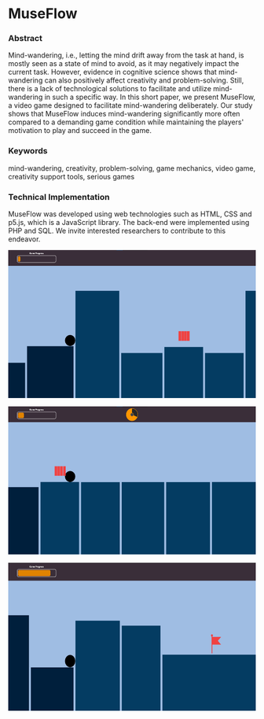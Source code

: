 # MuseFlow

### Abstract
Mind-wandering, i.e., letting the mind drift away from the task at hand, is mostly seen as a state of mind to avoid, as it may negatively impact the current task. However, evidence in cognitive science shows that mind-wandering can also positively affect creativity and problem-solving. Still, there is a lack of technological solutions to facilitate and utilize mind-wandering in such a specific way. In this short paper, we present MuseFlow, a video game designed to facilitate mind-wandering deliberately. Our study shows that MuseFlow induces mind-wandering significantly more often compared to a demanding game condition while maintaining the players' motivation to play and succeed in the game.

### Keywords
mind-wandering, creativity, problem-solving, game mechanics, video game, creativity support tools, serious games

### Technical Implementation
MuseFlow was developed using web technologies such as HTML, CSS and p5.js, which is a JavaScript library. The back-end were implemented using PHP and SQL. We invite interested researchers to contribute to this endeavor.

<p align="center">
  <a>
    <img src="Images/Starting.png" width=600 height=301>
  </a>
</p>

<p align="center">
  <a>
    <img src="Images/PowerUp.png" width=600 height=301>
  </a>
</p>

<p align="center">
  <a>
    <img src="Images/Goal.png" width=600 height=301>
  </a>
</p>


